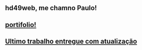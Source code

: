 ## hd49web, me chamno Paulo!

<div align="center">
  <a href="https://github.com/hd49web/">
</div>


## portifolio!

<div align="center">
  <a href="https://github.com/hd49web/portifolio">

</div>

## Ultimo trabalho entregue com atualização

<div align="center">
  <a href=" https://github.com/hd49web/Seu-DELIVERY">
</div>